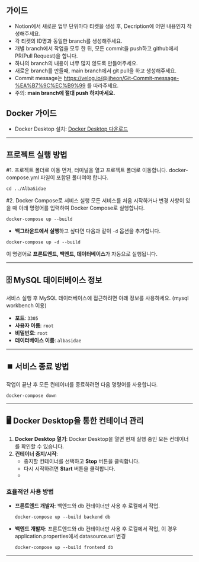 
## 가이드

- Notion에서 새로운 업무 단위마다 티켓을 생성 후, Decription에 어떤 내용인지 작성해주세요.
- 각 티켓의 ID명과 동일한 branch를 생성해주세요.
- 개별 branch에서 작업을 모두 한 뒤, 모든 commit을 push하고 github에서 PR(Pull Request)을 합니다.
- 하나의 branch의 내용이 너무 많지 않도록 만들어주세요.
- 새로운 branch를 만들때, main branch에서 git pull을 하고 생성해주세요.
- Commit message는 https://velog.io/@jiheon/Git-Commit-message-%EA%B7%9C%EC%B9%99 를 따라주세요.
- 주의: **main branch에 절대 push 하지마세요.**

## Docker 가이드

- Docker Desktop 설치: [Docker Desktop 다운로드](https://www.docker.com/products/docker-desktop)
---

## 프로젝트 실행 방법

#1. 프로젝트 폴더로 이동
먼저, 터미널을 열고 프로젝트 폴더로 이동합니다. docker-compose.yml 파일이 포함된 폴더여야 합니다.

```
cd ../AlbaSidae
```

#2. Docker Compose로 서비스 실행
모든 서비스를 처음 시작하거나 변경 사항이 있을 때 아래 명령어를 입력하여 Docker Compose로 실행합니다.

```
docker-compose up --build
```

- **백그라운드에서 실행**하고 싶다면 다음과 같이 `-d` 옵션을 추가합니다.

```
docker-compose up -d --build
```

이 명령어로 **프론트엔드, 백엔드, 데이터베이스**가 자동으로 실행됩니다.

---

## 🗄️ MySQL 데이터베이스 정보

서비스 실행 후 MySQL 데이터베이스에 접근하려면 아래 정보를 사용하세요. (mysql workbench 이용)

- **포트**: `3305`
- **사용자 이름**: `root`
- **비밀번호**: `root`
- **데이터베이스 이름**: `albasidae`

---

## ⏹️ 서비스 종료 방법

작업이 끝난 후 모든 컨테이너를 종료하려면 다음 명령어를 사용합니다.

```
docker-compose down
```

---

## 🖥️ Docker Desktop을 통한 컨테이너 관리

1. **Docker Desktop 열기**: Docker Desktop을 열면 현재 실행 중인 모든 컨테이너를 확인할 수 있습니다.
2. **컨테이너 중지/시작**: 
   - 중지할 컨테이너를 선택하고 **Stop** 버튼을 클릭합니다.
   - 다시 시작하려면 **Start** 버튼을 클릭합니다.
   - 
### 효율적인 사용 방법
- **프론트엔드 개발자**: 백엔드와 db 컨테이너만 사용 후 로컬에서 작업.
  ```
  docker-compose up --build backend db
  ```
  
- **백엔드 개발자**: 프론트엔드와 db 컨테이너만 사용 후 로컬에서 작업, 이 경우 application.properties에서 datasource.url 변경
  ```
  docker-compose up --build frontend db
  ```
---

